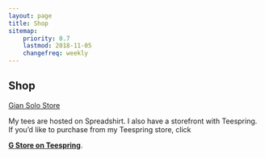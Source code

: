 ```yaml
---
layout: page
title: Shop
sitemap:
    priority: 0.7
    lastmod: 2018-11-05
    changefreq: weekly
---
```

## Shop

<div id="myShop"><a href="https://shop.spreadshirt.com/giansolostore">Gian Solo Store</a></div>
<p>
<script type="text/javascript">// <![CDATA[
var spread_shop_config = {
        shopName: 'giansolostore',
        locale: 'us_US',
        prefix: 'https://shop.spreadshirt.com',
        baseId: 'myShop'
    };
// ]]></script>
<script src="https://shop.spreadshirt.com/shopfiles/shopclient/shopclient.nocache.js" type="text/javascript">// <![CDATA[

// ]]></script>
</p>
<p>My tees are hosted on Spreadshirt. I also have a storefront with Teespring. If you&rsquo;d like to purchase from my Teespring store, click</p>
<p><strong><a href="https://teespring.com/stores/g-store">G Store on Teespring</a></strong>.</p>
